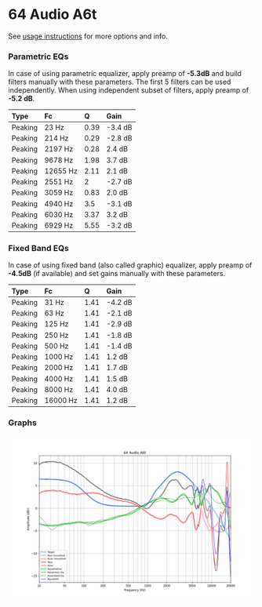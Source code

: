 # 64 Audio A6t
See [usage instructions](https://github.com/jaakkopasanen/AutoEq#usage) for more options and info.

### Parametric EQs
In case of using parametric equalizer, apply preamp of **-5.3dB** and build filters manually
with these parameters. The first 5 filters can be used independently.
When using independent subset of filters, apply preamp of **-5.2 dB**.

| Type    | Fc       |    Q | Gain    |
|:--------|:---------|:-----|:--------|
| Peaking | 23 Hz    | 0.39 | -3.4 dB |
| Peaking | 214 Hz   | 0.29 | -2.8 dB |
| Peaking | 2197 Hz  | 0.28 | 2.4 dB  |
| Peaking | 9678 Hz  | 1.98 | 3.7 dB  |
| Peaking | 12655 Hz | 2.11 | 2.1 dB  |
| Peaking | 2551 Hz  | 2    | -2.7 dB |
| Peaking | 3059 Hz  | 0.83 | 2.0 dB  |
| Peaking | 4940 Hz  | 3.5  | -3.1 dB |
| Peaking | 6030 Hz  | 3.37 | 3.2 dB  |
| Peaking | 6929 Hz  | 5.55 | -3.2 dB |

### Fixed Band EQs
In case of using fixed band (also called graphic) equalizer, apply preamp of **-4.5dB**
(if available) and set gains manually with these parameters.

| Type    | Fc       |    Q | Gain    |
|:--------|:---------|:-----|:--------|
| Peaking | 31 Hz    | 1.41 | -4.2 dB |
| Peaking | 63 Hz    | 1.41 | -2.1 dB |
| Peaking | 125 Hz   | 1.41 | -2.9 dB |
| Peaking | 250 Hz   | 1.41 | -1.8 dB |
| Peaking | 500 Hz   | 1.41 | -1.4 dB |
| Peaking | 1000 Hz  | 1.41 | 1.2 dB  |
| Peaking | 2000 Hz  | 1.41 | 1.7 dB  |
| Peaking | 4000 Hz  | 1.41 | 1.5 dB  |
| Peaking | 8000 Hz  | 1.41 | 4.0 dB  |
| Peaking | 16000 Hz | 1.41 | 1.2 dB  |

### Graphs
![](./64%20Audio%20A6t.png)